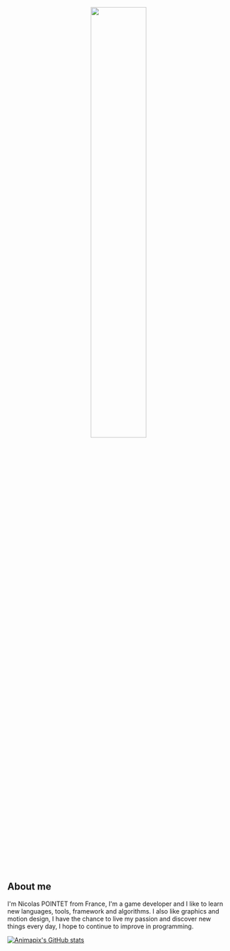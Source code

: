 <p align="center"><a href="https://animapix.itch.io/"><img width="50%" src="https://www.animapix.fr/Images/Monochrome%20w.png" /></a></p>

## About me
I'm Nicolas POINTET from France, I'm a game developer and I like to learn new languages, tools, framework and algorithms. I also like graphics and motion design, I have the chance to live my passion and discover new things every day, I hope to continue to improve in programming.

<!--## Skills and Experience
<img height="30" src="https://raw.githubusercontent.com/github/explore/80688e429a7d4ef2fca1e82350fe8e3517d3494d/topics/lua/lua.png">        <img height="30" src="https://raw.githubusercontent.com/github/explore/80688e429a7d4ef2fca1e82350fe8e3517d3494d/topics/swift/swift.png"> <img height="30" src="https://raw.githubusercontent.com/github/explore/80688e429a7d4ef2fca1e82350fe8e3517d3494d/topics/csharp/csharp.png"> <img height="30" src="https://raw.githubusercontent.com/github/explore/5c058a388828bb5fde0bcafd4bc867b5bb3f26f3/topics/javascript/javascript.png"> </code>

<code><img height="20" src="https://github.com/Animapix/Animapix/raw/main/Assets/lua.png"></code>
<img height="20" src="https://raw.githubusercontent.com/github/explore/180320cffc25f4ed1bbdfd33d4db3a66eeeeb358/topics/cpp/cpp.png">
<img height="20" src="https://raw.githubusercontent.com/github/explore/80688e429a7d4ef2fca1e82350fe8e3517d3494d/topics/arduino/arduino.png">

https://raw.githubusercontent.com/github/explore/80688e429a7d4ef2fca1e82350fe8e3517d3494d/topics/csharp/csharp.png
https://raw.githubusercontent.com/github/explore/80688e429a7d4ef2fca1e82350fe8e3517d3494d/topics/javascript/javascript.png
https://raw.githubusercontent.com/github/explore/80688e429a7d4ef2fca1e82350fe8e3517d3494d/topics/json/json.png

https://raw.githubusercontent.com/github/explore/80688e429a7d4ef2fca1e82350fe8e3517d3494d/topics/objective-c/objective-c.png
https://raw.githubusercontent.com/github/explore/4262c3bd938f34012322129aa29b0e9bd5a1048b/topics/pico-8/pico-8.png
https://raw.githubusercontent.com/github/explore/80688e429a7d4ef2fca1e82350fe8e3517d3494d/topics/python/python.png
https://raw.githubusercontent.com/github/explore/80688e429a7d4ef2fca1e82350fe8e3517d3494d/topics/raspberry-pi/raspberry-pi.png
https://raw.githubusercontent.com/github/explore/80688e429a7d4ef2fca1e82350fe8e3517d3494d/topics/swift/swift.png
https://raw.githubusercontent.com/github/explore/80688e429a7d4ef2fca1e82350fe8e3517d3494d/topics/unity/unity.png
https://raw.githubusercontent.com/github/explore/80688e429a7d4ef2fca1e82350fe8e3517d3494d/topics/unreal-engine/unreal-engine.png 
-->

[![Animapix's GitHub stats](https://github-readme-stats.vercel.app/api?username=animapix&&theme=github_dark)](https://github.com/anuraghazra/github-readme-stats)
